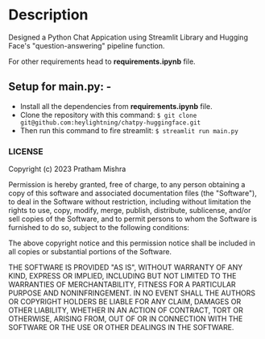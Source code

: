 # Description

Designed a Python Chat Appication using Streamlit Library and Hugging Face's "question-answering" pipeline function.

For other requirements head to **requirements.ipynb** file.

## Setup for **main.py**: -

* Install all the dependencies from **requirements.ipynb** file.
* Clone the repository with this command:
`
$ git clone git@github.com:heylightning/chatpy-huggingface.git
`
* Then run this command to fire streamlit:
`
$ streamlit run main.py
`

### LICENSE

Copyright (c) 2023 Pratham Mishra

Permission is hereby granted, free of charge, to any person obtaining a copy
of this software and associated documentation files (the "Software"), to deal
in the Software without restriction, including without limitation the rights
to use, copy, modify, merge, publish, distribute, sublicense, and/or sell
copies of the Software, and to permit persons to whom the Software is
furnished to do so, subject to the following conditions:

The above copyright notice and this permission notice shall be included in all
copies or substantial portions of the Software.

THE SOFTWARE IS PROVIDED "AS IS", WITHOUT WARRANTY OF ANY KIND, EXPRESS OR
IMPLIED, INCLUDING BUT NOT LIMITED TO THE WARRANTIES OF MERCHANTABILITY,
FITNESS FOR A PARTICULAR PURPOSE AND NONINFRINGEMENT. IN NO EVENT SHALL THE
AUTHORS OR COPYRIGHT HOLDERS BE LIABLE FOR ANY CLAIM, DAMAGES OR OTHER
LIABILITY, WHETHER IN AN ACTION OF CONTRACT, TORT OR OTHERWISE, ARISING FROM,
OUT OF OR IN CONNECTION WITH THE SOFTWARE OR THE USE OR OTHER DEALINGS IN THE
SOFTWARE.
